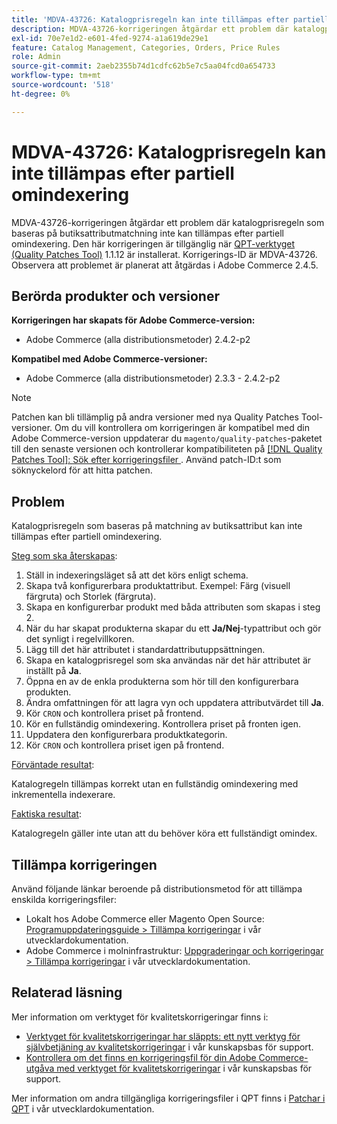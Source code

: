 ```yaml
---
title: 'MDVA-43726: Katalogprisregeln kan inte tillämpas efter partiell omindexering'
description: MDVA-43726-korrigeringen åtgärdar ett problem där katalogprisregeln som baseras på butiksattributmatchning inte kan tillämpas efter partiell omindexering. Den här korrigeringen är tillgänglig när [QPT-verktyget (Quality Patches Tool)](/help/announcements/adobe-commerce-announcements/magento-quality-patches-released-new-tool-to-self-serve-quality-patches.md) 1.1.12 är installerat. Korrigerings-ID är MDVA-43726. Observera att problemet är planerat att åtgärdas i Adobe Commerce 2.4.5.
exl-id: 70e7e1d2-e601-4fed-9274-a1a619de29e1
feature: Catalog Management, Categories, Orders, Price Rules
role: Admin
source-git-commit: 2aeb2355b74d1cdfc62b5e7c5aa04fcd0a654733
workflow-type: tm+mt
source-wordcount: '518'
ht-degree: 0%

---
```


# MDVA-43726: Katalogprisregeln kan inte tillämpas efter partiell omindexering

MDVA-43726-korrigeringen åtgärdar ett problem där katalogprisregeln som baseras på butiksattributmatchning inte kan tillämpas efter partiell omindexering. Den här korrigeringen är tillgänglig när [QPT-verktyget (Quality Patches Tool)](/help/announcements/adobe-commerce-announcements/magento-quality-patches-released-new-tool-to-self-serve-quality-patches.md) 1.1.12 är installerat. Korrigerings-ID är MDVA-43726. Observera att problemet är planerat att åtgärdas i Adobe Commerce 2.4.5.

## Berörda produkter och versioner

**Korrigeringen har skapats för Adobe Commerce-version:**

* Adobe Commerce (alla distributionsmetoder) 2.4.2-p2

**Kompatibel med Adobe Commerce-versioner:**

* Adobe Commerce (alla distributionsmetoder) 2.3.3 - 2.4.2-p2

>[!NOTE]
>
>Patchen kan bli tillämplig på andra versioner med nya Quality Patches Tool-versioner. Om du vill kontrollera om korrigeringen är kompatibel med din Adobe Commerce-version uppdaterar du `magento/quality-patches`-paketet till den senaste versionen och kontrollerar kompatibiliteten på [[!DNL Quality Patches Tool]: Sök efter korrigeringsfiler ](https://experienceleague.adobe.com/tools/commerce-quality-patches/index.html). Använd patch-ID:t som söknyckelord för att hitta patchen.

## Problem

Katalogprisregeln som baseras på matchning av butiksattribut kan inte tillämpas efter partiell omindexering.

<u>Steg som ska återskapas</u>:

1. Ställ in indexeringsläget så att det körs enligt schema.
1. Skapa två konfigurerbara produktattribut. Exempel: Färg (visuell färgruta) och Storlek (färgruta).
1. Skapa en konfigurerbar produkt med båda attributen som skapas i steg 2.
1. När du har skapat produkterna skapar du ett **Ja/Nej**-typattribut och gör det synligt i regelvillkoren.
1. Lägg till det här attributet i standardattributuppsättningen.
1. Skapa en katalogprisregel som ska användas när det här attributet är inställt på **Ja**.
1. Öppna en av de enkla produkterna som hör till den konfigurerbara produkten.
1. Ändra omfattningen för att lagra vyn och uppdatera attributvärdet till **Ja**.
1. Kör `CRON` och kontrollera priset på frontend.
1. Kör en fullständig omindexering. Kontrollera priset på fronten igen.
1. Uppdatera den konfigurerbara produktkategorin.
1. Kör `CRON` och kontrollera priset igen på frontend.

<u>Förväntade resultat</u>:

Katalogregeln tillämpas korrekt utan en fullständig omindexering med inkrementella indexerare.

<u>Faktiska resultat</u>:

Katalogregeln gäller inte utan att du behöver köra ett fullständigt omindex.

## Tillämpa korrigeringen

Använd följande länkar beroende på distributionsmetod för att tillämpa enskilda korrigeringsfiler:

* Lokalt hos Adobe Commerce eller Magento Open Source: [Programuppdateringsguide > Tillämpa korrigeringar](https://experienceleague.adobe.com/en/docs/commerce-operations/tools/quality-patches-tool/usage) i vår utvecklardokumentation.
* Adobe Commerce i molninfrastruktur: [Uppgraderingar och korrigeringar > Tillämpa korrigeringar](https://experienceleague.adobe.com/en/docs/commerce-cloud-service/user-guide/develop/upgrade/apply-patches) i vår utvecklardokumentation.

## Relaterad läsning

Mer information om verktyget för kvalitetskorrigeringar finns i:

* [Verktyget för kvalitetskorrigeringar har släppts: ett nytt verktyg för självbetjäning av kvalitetskorrigeringar](/help/announcements/adobe-commerce-announcements/magento-quality-patches-released-new-tool-to-self-serve-quality-patches.md) i vår kunskapsbas för support.
* [Kontrollera om det finns en korrigeringsfil för din Adobe Commerce-utgåva med verktyget för kvalitetskorrigeringar](/help/support-tools/patches-available-in-qpt-tool/check-patch-for-magento-issue-with-magento-quality-patches.md) i vår kunskapsbas för support.

Mer information om andra tillgängliga korrigeringsfiler i QPT finns i [Patchar i QPT](https://experienceleague.adobe.com/tools/commerce-quality-patches/index.html) i vår utvecklardokumentation.
